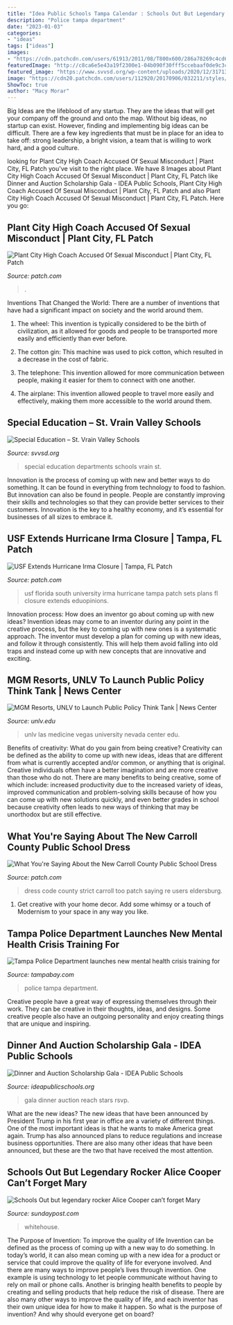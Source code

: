 ```yaml
---
title: "Idea Public Schools Tampa Calendar : Schools Out But Legendary Rocker Alice Cooper Can’t Forget Mary"
description: "Police tampa department"
date: "2023-01-03"
categories:
- "ideas"
tags: ["ideas"]
images:
- "https://cdn.patchcdn.com/users/61913/2011/08/T800x600/286a78269c4cd63c7986e8cc4ae0e22a.jpg"
featuredImage: "http://c8ca6e5e43a19f2300e1-04b090f30fff5ccebaaf0de9c3c9c18a.r54.cf1.rackcdn.com/D-and-A_Invite_DIGITAL_2019_190108_101410.jpg"
featured_image: "https://www.svvsd.org/wp-content/uploads/2020/12/31713224197_5c598924d1_k.jpg"
image: "https://cdn20.patchcdn.com/users/112920/20170906/032211/styles/T800x600/public/processed_images/usf_logo-1504725606-1519.jpg"
ShowToc: true
author: "Macy Morar"
---
```



Big Ideas are the lifeblood of any startup. They are the ideas that will get your company off the ground and onto the map. Without big ideas, no startup can exist. However, finding and implementing big ideas can be difficult. There are a few key ingredients that must be in place for an idea to take off: strong leadership, a bright vision, a team that is willing to work hard, and a good culture.

	

		
looking for Plant City High Coach Accused Of Sexual Misconduct | Plant City, FL Patch you've visit to the right place. We have 8 Images about Plant City High Coach Accused Of Sexual Misconduct | Plant City, FL Patch like Dinner and Auction Scholarship Gala - IDEA Public Schools, Plant City High Coach Accused Of Sexual Misconduct | Plant City, FL Patch and also Plant City High Coach Accused Of Sexual Misconduct | Plant City, FL Patch. Here you go:
		
    
## Plant City High Coach Accused Of Sexual Misconduct | Plant City, FL Patch

<img loading=lazy src="https://patch.com/img/cdn20/users/22976176/20180507/111310/styles/raw/public/processed_images/plant_city_high_school-1525705982-4108.jpg" onerror="this.onerror=null;this.src='https://tse4.mm.bing.net/th?id=OIP.FOq8ZIkSQmmwhiluPruUUQHaFj&amp;pid=15.1';" alt="Plant City High Coach Accused Of Sexual Misconduct | Plant City, FL Patch">

_Source: patch.com_

>. 

	

Inventions That Changed the World: There are a number of inventions that have had a significant impact on society and the world around them.
1. The wheel: This invention is typically considered to be the birth of civilization, as it allowed for goods and people to be transported more easily and efficiently than ever before.
2. The cotton gin: This machine was used to pick cotton, which resulted in a decrease in the cost of fabric.

3. The telephone: This invention allowed for more communication between people, making it easier for them to connect with one another.

4. The airplane: This invention allowed people to travel more easily and effectively, making them more accessible to the world around them.

    
## Special Education – St. Vrain Valley Schools

<img loading=lazy src="https://www.svvsd.org/wp-content/uploads/2020/12/31713224197_5c598924d1_k.jpg" onerror="this.onerror=null;this.src='https://tse4.mm.bing.net/th?id=OIP.LZ5CdM5wF81mrN9c33mD_wHaC5&amp;pid=15.1';" alt="Special Education – St. Vrain Valley Schools">

_Source: svvsd.org_

>special education departments schools vrain st. 

	

Innovation is the process of coming up with new and better ways to do something. It can be found in everything from technology to food to fashion. But innovation can also be found in people. People are constantly improving their skills and technologies so that they can provide better services to their customers. Innovation is the key to a healthy economy, and it’s essential for businesses of all sizes to embrace it.

    
## USF Extends Hurricane Irma Closure | Tampa, FL Patch

<img loading=lazy src="https://cdn20.patchcdn.com/users/112920/20170906/032211/styles/T800x600/public/processed_images/usf_logo-1504725606-1519.jpg" onerror="this.onerror=null;this.src='https://tse3.mm.bing.net/th?id=OIP.P88N5YtjUNa_Ir253-_2_gHaFj&amp;pid=15.1';" alt="USF Extends Hurricane Irma Closure | Tampa, FL Patch">

_Source: patch.com_

>usf florida south university irma hurricane tampa patch sets plans fl closure extends eduopinions. 

	

Innovation process: How does an inventor go about coming up with new ideas?
Invention ideas may come to an inventor during any point in the creative process, but the key to coming up with new ones is a systematic approach. The inventor must develop a plan for coming up with new ideas, and follow it through consistently. This will help them avoid falling into old traps and instead come up with new concepts that are innovative and exciting.

    
## MGM Resorts, UNLV To Launch Public Policy Think Tank | News Center

<img loading=lazy src="https://www.unlv.edu/sites/default/files/releases/main-images/DroneScreenshotGreenspun_myresearch_com_NewsCenter_1_0.jpg" onerror="this.onerror=null;this.src='https://tse2.mm.bing.net/th?id=OIP.oVMUHAiZr0ouw1P-BLgsYAHaE7&amp;pid=15.1';" alt="MGM Resorts, UNLV to Launch Public Policy Think Tank | News Center">

_Source: unlv.edu_

>unlv las medicine vegas university nevada center edu. 

	

Benefits of creativity: What do you gain from being creative?
Creativity can be defined as the ability to come up with new ideas, ideas that are different from what is currently accepted and/or common, or anything that is original. Creative individuals often have a better imagination and are more creative than those who do not. There are many benefits to being creative, some of which include: increased productivity due to the increased variety of ideas, improved communication and problem-solving skills because of how you can come up with new solutions quickly, and even better grades in school because creativity often leads to new ways of thinking that may be unorthodox but are still effective.

    
## What You&#039;re Saying About The New Carroll County Public School Dress

<img loading=lazy src="https://cdn.patchcdn.com/users/61913/2011/08/T800x600/286a78269c4cd63c7986e8cc4ae0e22a.jpg" onerror="this.onerror=null;this.src='https://tse1.mm.bing.net/th?id=OIP.TWZDl6otUjgCEmA7IdI-NQHaFj&amp;pid=15.1';" alt="What You&#039;re Saying About the New Carroll County Public School Dress">

_Source: patch.com_

>dress code county strict carroll too patch saying re users eldersburg. 

	

1. Get creative with your home decor. Add some whimsy or a touch of Modernism to your space in any way you like. 

    
## Tampa Police Department Launches New Mental Health Crisis Training For

<img loading=lazy src="https://www.tampabay.com/resizer/vba08ShBX3ILbdAZMwhThYMwSd8=/800x450/smart/arc-anglerfish-arc2-prod-tbt.s3.amazonaws.com/public/QDWWH5375BD5PM3E3UA4JR5Y6I.JPG" onerror="this.onerror=null;this.src='https://tse1.mm.bing.net/th?id=OIP.BPllNXvd_Y4iWPDQ1g1fKAHaEK&amp;pid=15.1';" alt="Tampa Police Department launches new mental health crisis training for">

_Source: tampabay.com_

>police tampa department. 

	

Creative people have a great way of expressing themselves through their work. They can be creative in their thoughts, ideas, and designs. Some creative people also have an outgoing personality and enjoy creating things that are unique and inspiring.

    
## Dinner And Auction Scholarship Gala - IDEA Public Schools

<img loading=lazy src="http://c8ca6e5e43a19f2300e1-04b090f30fff5ccebaaf0de9c3c9c18a.r54.cf1.rackcdn.com/D-and-A_Invite_DIGITAL_2019_190108_101410.jpg" onerror="this.onerror=null;this.src='https://tse4.mm.bing.net/th?id=OIP.Zin__H9ZJeOPBqsQLP-POgHaL2&amp;pid=15.1';" alt="Dinner and Auction Scholarship Gala - IDEA Public Schools">

_Source: ideapublicschools.org_

>gala dinner auction reach stars rsvp. 

	

What are the new ideas?
The new ideas that have been announced by President Trump in his first year in office are a variety of different things. One of the most important ideas is that he wants to make America great again. Trump has also announced plans to reduce regulations and increase business opportunities. There are also many other ideas that have been announced, but these are the two that have received the most attention.

    
## Schools Out But Legendary Rocker Alice Cooper Can’t Forget Mary

<img loading=lazy src="https://wpcluster.dctdigital.com/sundaypost/wp-content/uploads/sites/13/2018/07/5b3ccacfad32d-768x1189.jpg" onerror="this.onerror=null;this.src='https://tse1.mm.bing.net/th?id=OIP.t5yb0eirwWLj4Xr_Em6QyQHaLd&amp;pid=15.1';" alt="Schools Out but legendary rocker Alice Cooper can’t forget Mary">

_Source: sundaypost.com_

>whitehouse. 

	

The Purpose of Invention: To improve the quality of life
Invention can be defined as the process of coming up with a new way to do something. In today’s world, it can also mean coming up with a new idea for a product or service that could improve the quality of life for everyone involved. And there are many ways to improve people’s lives through invention. One example is using technology to let people communicate without having to rely on mail or phone calls. Another is bringing health benefits to people by creating and selling products that help reduce the risk of disease. There are also many other ways to improve the quality of life, and each inventor has their own unique idea for how to make it happen. So what is the purpose of invention? And why should everyone get on board?

